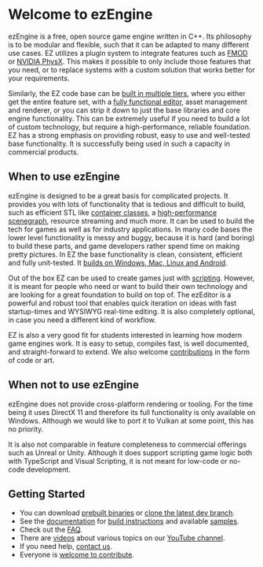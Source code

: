 # Welcome to ezEngine

ezEngine is a free, open source game engine written in C++. Its philosophy is to be modular and flexible, such that it can be adapted to many different use cases. EZ utilizes a plugin system to integrate features such as [FMOD](https://www.fmod.com) or [NVIDIA PhysX](https://github.com/NVIDIAGameWorks/PhysX). This makes it possible to only include those features that you need, or to replace systems with a custom solution that works better for your requirements.

Similarly, the EZ code base can be [built in multiple tiers](pages/docs/build/cmake-config.md#build-filter), where you either get the entire feature set, with a [fully functional editor](pages/getting-started/editor-overview.md), asset management and renderer, or you can strip it down to just the base libraries and core engine functionality. This can be extremely useful if you need to build a lot of custom technology, but require a high-performance, reliable foundation. EZ has a strong emphasis on providing robust, easy to use and well-tested base functionality. It is successfully being used in such a capacity in commercial products.

## When to use ezEngine

ezEngine is designed to be a great basis for complicated projects. It provides you with lots of functionality that is tedious and difficult to build, such as efficient STL like [container classes](pages/docs/appendix/container-usage.md), a [high-performance scenegraph](pages/docs/runtime/world/world-overview.md), resource streaming and much more. It can be used to build the tech for games as well as for industry applications. In many code bases the lower level functionality is messy and buggy, because it is hard (and boring) to build these parts, and game developers rather spend time on making pretty pictures. In EZ the base functionality is clean, consistent, efficient and fully unit-tested. It [builds on Windows, Mac, Linux and Android](pages/docs/build/supported-platforms.md).

Out of the box EZ can be used to create games just with [scripting](pages/docs/custom-code/custom-code-overview.md). However, it is meant for people who need or want to build their own technology and are looking for a great foundation to build on top of. The ezEditor is a powerful and robust tool that enables quick iteration on ideas with fast startup-times and WYSIWYG real-time editing. It is also completely optional, in case you need a different kind of workflow.

EZ is also a very good fit for students interested in learning how modern game engines work. It is easy to setup, compiles fast, is well documented, and straight-forward to extend. We also welcome [contributions](pages/getting-started/how-to-contribute.md) in the form of code or art.

## When not to use ezEngine

ezEngine does not provide cross-platform rendering or tooling. For the time being it uses DirectX 11 and therefore its full functionality is only available on Windows. Although we would like to port it to Vulkan at some point, this has no priority.

It is also not comparable in feature completeness to commercial offerings such as Unreal or Unity. Although it does support scripting game logic both with TypeScript and Visual Scripting, it is not meant for low-code or no-code development.

## Getting Started

* You can download [prebuilt binaries](pages/getting-started/binaries.md) or [clone the latest dev branch](https://github.com/ezEngine/ezEngine).
* See the [documentation](pages/docs/docs-overview.md) for [build instructions](pages/docs/build/building-ez.md) and available [samples](pages/samples/samples-overview.md).
* Check out the [FAQ](pages/getting-started/faq.md).
* There are [videos](pages/getting-started/videos.md) about various topics on our [YouTube channel](https://www.youtube.com/channel/UCPoIG0ohCnCdIrCid00u15w).
* If you need help, [contact us](pages/contact.md).
* Everyone is [welcome to contribute](pages/getting-started/how-to-contribute.md).
